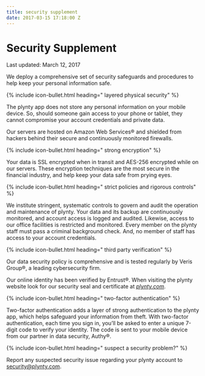 ```yaml
---
title: security supplement
date: 2017-03-15 17:18:00 Z
---
```


# Security Supplement

Last updated: March 12, 2017

We deploy a comprehensive set of security safeguards and procedures to help keep your personal information safe.

{% include icon-bullet.html heading=" layered physical security" %}

The plynty app does not store any personal information on your mobile device. So, should someone gain access to your phone or tablet, they cannot compromise your account credentials and private data.

Our servers are hosted on Amazon Web Services® and shielded from hackers behind their secure and continuously monitored firewalls.

{% include icon-bullet.html heading=" strong encryption" %}

Your data is SSL encrypted when in transit and AES-256 encrypted while on our servers. These encryption techniques are the most secure in the financial industry, and help keep your data safe from prying eyes.

{% include icon-bullet.html heading=" strict policies and rigorous controls" %}

We institute stringent, systematic controls to govern and audit the operation and maintenance of plynty. Your data and its backup are continuously monitored, and account access is logged and audited. Likewise, access to our office facilities is restricted and monitored. Every member on the plynty staff must pass a criminal background check. And, no member of staff has access to your account credentials.

{% include icon-bullet.html heading=" third party verification" %}

Our data security policy is comprehensive and is tested regularly by Veris Group®, a leading cybersecurity firm.

Our online identity has been verified by Entrust®.  When visiting the plynty website look for our security seal and certificate at *[plynty.com](http://plynty.com)*.

{% include icon-bullet.html heading=" two-factor authentication" %}

Two-factor authentication adds a layer of strong authentication to the plynty app, which helps safeguard your information from theft. With two-factor authentication, each time you sign in, you’ll be asked to enter a unique 7-digit code to verify your identity.  The code is sent to your mobile device from our partner in data security, Authy®.

{% include icon-bullet.html heading=" suspect a security problem?" %}

Report any suspected security issue regarding your plynty account to [security@plynty.com](mailto:security@plynty.com).